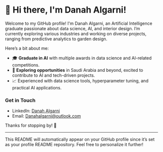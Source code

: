 # 👋 Hi there, I'm Danah Algarni!

Welcome to my GitHub profile! I'm Danah Algarni, an Artificial Intelligence graduate passionate about data science, AI, and interior design. I’m currently exploring various industries and working on diverse projects, ranging from predictive analytics to garden design.

Here’s a bit about me:

- 🎓 **Graduate in AI** with multiple awards in data science and AI-related competitions.
- 💼 **Exploring opportunities** in Saudi Arabia and beyond, excited to contribute to AI and tech-driven projects.
- 📈 Experienced with data science tools, hyperparameter tuning, and practical AI applications.

### Get in Touch
- LinkedIn: [Danah Algarni](https://www.linkedin.com/in/danahalgarni)
- Email: [Danahalgarni@outlook.com](mailto:Danahalgarni@outlook.com)

Thanks for stopping by! 🌟

---

This README will automatically appear on your GitHub profile since it’s set as your profile README repository. Feel free to personalize it further!

